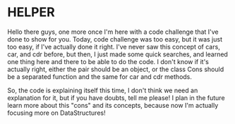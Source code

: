 # HELPER

Hello there guys, one more once I'm here with a code challenge that I've done to show for you.
Today, code challenge was too easy, but it was just too easy, if I've actually done it right.
I've never saw this concept of cars, car, and cdr before, but then, I just made some quick searches, and learned one thing here and there to be able to do the code.
I don't know if it's actually right, either the pair should be an object, or the class Cons should be a separated function and the same for car and cdr methods.

So, the code is explaining itself this time, I don't think we need an explanation for it, but if you have doubts, tell me please!
I plan in the future learn more about this "cons" and its concepts, because now I'm actually focusing more on DataStructures!